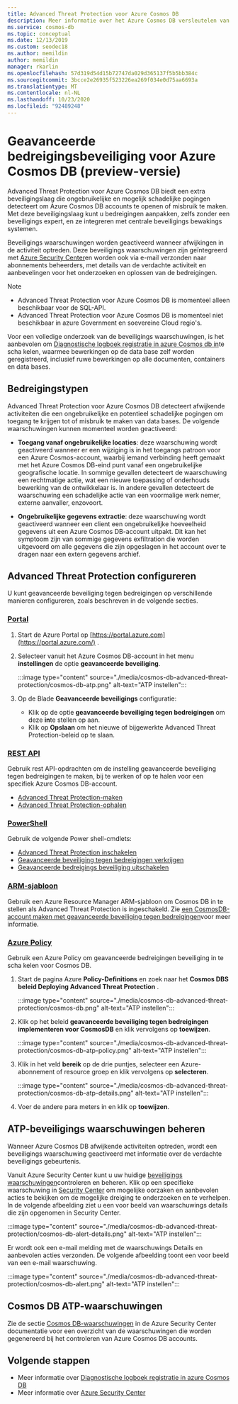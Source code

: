 ```yaml
---
title: Advanced Threat Protection voor Azure Cosmos DB
description: Meer informatie over het Azure Cosmos DB versleutelen van gegevens in rust en hoe deze worden geïmplementeerd.
ms.service: cosmos-db
ms.topic: conceptual
ms.date: 12/13/2019
ms.custom: seodec18
ms.author: memildin
author: memildin
manager: rkarlin
ms.openlocfilehash: 57d319d54d15b72747da029d365137f5b5bb384c
ms.sourcegitcommit: 3bcce2e26935f523226ea269f034e0d75aa6693a
ms.translationtype: MT
ms.contentlocale: nl-NL
ms.lasthandoff: 10/23/2020
ms.locfileid: "92489248"
---
```

# <a name="advanced-threat-protection-for-azure-cosmos-db-preview"></a>Geavanceerde bedreigingsbeveiliging voor Azure Cosmos DB (preview-versie)

Advanced Threat Protection voor Azure Cosmos DB biedt een extra beveiligingslaag die ongebruikelijke en mogelijk schadelijke pogingen detecteert om Azure Cosmos DB accounts te openen of misbruik te maken. Met deze beveiligingslaag kunt u bedreigingen aanpakken, zelfs zonder een beveiligings expert, en ze integreren met centrale beveiligings bewakings systemen.

Beveiligings waarschuwingen worden geactiveerd wanneer afwijkingen in de activiteit optreden. Deze beveiligings waarschuwingen zijn geïntegreerd met  [Azure Security Center](https://azure.microsoft.com/services/security-center/)en worden ook via e-mail verzonden naar abonnements beheerders, met details van de verdachte activiteit en aanbevelingen voor het onderzoeken en oplossen van de bedreigingen.

> [!NOTE]
>
> * Advanced Threat Protection voor Azure Cosmos DB is momenteel alleen beschikbaar voor de SQL-API.
> * Advanced Threat Protection voor Azure Cosmos DB is momenteel niet beschikbaar in azure Government en soevereine Cloud regio's.

Voor een volledige onderzoek van de beveiligings waarschuwingen, is het aanbevolen om [Diagnostische logboek registratie in azure Cosmos db in](./monitor-cosmos-db.md)te scha kelen, waarmee bewerkingen op de data base zelf worden geregistreerd, inclusief ruwe bewerkingen op alle documenten, containers en data bases.

## <a name="threat-types"></a>Bedreigingstypen

Advanced Threat Protection voor Azure Cosmos DB detecteert afwijkende activiteiten die een ongebruikelijke en potentieel schadelijke pogingen om toegang te krijgen tot of misbruik te maken van data bases. De volgende waarschuwingen kunnen momenteel worden geactiveerd:

- **Toegang vanaf ongebruikelijke locaties**: deze waarschuwing wordt geactiveerd wanneer er een wijziging is in het toegangs patroon voor een Azure Cosmos-account, waarbij iemand verbinding heeft gemaakt met het Azure Cosmos DB-eind punt vanaf een ongebruikelijke geografische locatie. In sommige gevallen detecteert de waarschuwing een rechtmatige actie, wat een nieuwe toepassing of onderhouds bewerking van de ontwikkelaar is. In andere gevallen detecteert de waarschuwing een schadelijke actie van een voormalige werk nemer, externe aanvaller, enzovoort.

- **Ongebruikelijke gegevens extractie**: deze waarschuwing wordt geactiveerd wanneer een client een ongebruikelijke hoeveelheid gegevens uit een Azure Cosmos DB-account uitpakt. Dit kan het symptoom zijn van sommige gegevens exfiltration die worden uitgevoerd om alle gegevens die zijn opgeslagen in het account over te dragen naar een extern gegevens archief.



## <a name="configure-advanced-threat-protection"></a>Advanced Threat Protection configureren

U kunt geavanceerde beveiliging tegen bedreigingen op verschillende manieren configureren, zoals beschreven in de volgende secties.

### <a name="portal"></a>[Portal](#tab/azure-portal)

1. Start de Azure Portal op  [https://portal.azure.com](https://portal.azure.com/) .

2. Selecteer vanuit het Azure Cosmos DB-account in het menu **instellingen** de optie **geavanceerde beveiliging**.

    :::image type="content" source="./media/cosmos-db-advanced-threat-protection/cosmos-db-atp.png" alt-text="ATP instellen":::

3. Op de Blade **Geavanceerde beveiligings** configuratie:

    * Klik op de optie **geavanceerde beveiliging tegen bedreigingen** om deze **in**te stellen op aan.
    * Klik op **Opslaan** om het nieuwe of bijgewerkte Advanced Threat Protection-beleid op te slaan.   

### <a name="rest-api"></a>[REST API](#tab/rest-api)

Gebruik rest API-opdrachten om de instelling geavanceerde beveiliging tegen bedreigingen te maken, bij te werken of op te halen voor een specifiek Azure Cosmos DB-account.

* [Advanced Threat Protection-maken](/rest/api/securitycenter/advancedthreatprotection/create)
* [Advanced Threat Protection-ophalen](/rest/api/securitycenter/advancedthreatprotection/get)

### <a name="powershell"></a>[PowerShell](#tab/azure-powershell)

Gebruik de volgende Power shell-cmdlets:

* [Advanced Threat Protection inschakelen](/powershell/module/az.security/enable-azsecurityadvancedthreatprotection?viewFallbackFrom=azps-2.4.0)
* [Geavanceerde beveiliging tegen bedreigingen verkrijgen](/powershell/module/az.security/get-azsecurityadvancedthreatprotection?viewFallbackFrom=azps-2.4.0)
* [Geavanceerde bedreigings beveiliging uitschakelen](/powershell/module/az.security/disable-azsecurityadvancedthreatprotection?viewFallbackFrom=azps-2.4.0)

### <a name="arm-template"></a>[ARM-sjabloon](#tab/arm-template)

Gebruik een Azure Resource Manager ARM-sjabloon om Cosmos DB in te stellen als Advanced Threat Protection is ingeschakeld.
Zie [een CosmosDB-account maken met geavanceerde beveiliging tegen bedreigingen](https://azure.microsoft.com/resources/templates/201-cosmosdb-advanced-threat-protection-create-account/)voor meer informatie.

### <a name="azure-policy"></a>[Azure Policy](#tab/azure-policy)

Gebruik een Azure Policy om geavanceerde bedreigingen beveiliging in te scha kelen voor Cosmos DB.

1. Start de pagina Azure **Policy-Definitions** en zoek naar het **Cosmos DBS beleid Deploying Advanced Threat Protection** .

    :::image type="content" source="./media/cosmos-db-advanced-threat-protection/cosmos-db.png" alt-text="ATP instellen"::: 

1. Klik op het beleid **geavanceerde beveiliging tegen bedreigingen implementeren voor CosmosDB** en klik vervolgens op **toewijzen**.

    :::image type="content" source="./media/cosmos-db-advanced-threat-protection/cosmos-db-atp-policy.png" alt-text="ATP instellen":::


1. Klik in het veld **bereik** op de drie puntjes, selecteer een Azure-abonnement of resource groep en klik vervolgens op **selecteren**.

    :::image type="content" source="./media/cosmos-db-advanced-threat-protection/cosmos-db-atp-details.png" alt-text="ATP instellen":::


1. Voer de andere para meters in en klik op **toewijzen**.




## <a name="manage-atp-security-alerts"></a>ATP-beveiligings waarschuwingen beheren

Wanneer Azure Cosmos DB afwijkende activiteiten optreden, wordt een beveiligings waarschuwing geactiveerd met informatie over de verdachte beveiligings gebeurtenis. 

 Vanuit Azure Security Center kunt u uw huidige [beveiligings waarschuwingen](../security-center/security-center-alerts-overview.md)controleren en beheren.  Klik op een specifieke waarschuwing in [Security Center](https://ms.portal.azure.com/#blade/Microsoft_Azure_Security/SecurityMenuBlade/0) om mogelijke oorzaken en aanbevolen acties te bekijken om de mogelijke dreiging te onderzoeken en te verhelpen. In de volgende afbeelding ziet u een voor beeld van waarschuwings details die zijn opgenomen in Security Center.

 :::image type="content" source="./media/cosmos-db-advanced-threat-protection/cosmos-db-alert-details.png" alt-text="ATP instellen":::

Er wordt ook een e-mail melding met de waarschuwings Details en aanbevolen acties verzonden. De volgende afbeelding toont een voor beeld van een e-mail waarschuwing.

 :::image type="content" source="./media/cosmos-db-advanced-threat-protection/cosmos-db-alert.png" alt-text="ATP instellen":::

## <a name="cosmos-db-atp-alerts"></a>Cosmos DB ATP-waarschuwingen

 Zie de sectie [Cosmos DB-waarschuwingen](../security-center/alerts-reference.md#alerts-azurecosmos) in de Azure Security Center documentatie voor een overzicht van de waarschuwingen die worden gegenereerd bij het controleren van Azure Cosmos DB accounts.

## <a name="next-steps"></a>Volgende stappen

* Meer informatie over [Diagnostische logboek registratie in azure Cosmos DB](cosmosdb-monitor-resource-logs.md)
* Meer informatie over [Azure Security Center](../security-center/security-center-introduction.md)